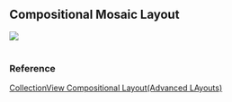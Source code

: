 ## Compositional Mosaic Layout

![](https://user-images.githubusercontent.com/73588175/161053281-7b61cfca-711d-41e9-83b6-a20e403ce80d.png)
<br>
<br>

### Reference
[CollectionView Compositional Layout(Advanced LAyouts)](https://www.youtube.com/watch?v=vAhas_my5mo&t=163s&ab_channel=iOSAcademy)
